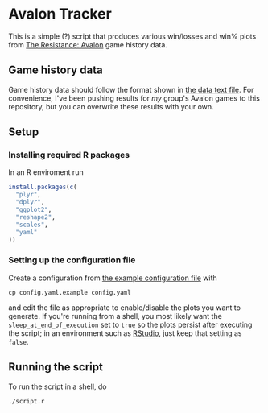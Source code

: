# Avalon Tracker

This is a simple (?) script that produces various win/losses and win%
plots from [The Resistance:
Avalon](https://boardgamegeek.com/boardgame/128882/resistance-avalon)
game history data.

## Game history data

Game history data should follow the format shown in [the data text
file](data.txt). For convenience, I've been pushing results for *my*
group's Avalon games to this repository, but you can overwrite these
results with your own.

## Setup

### Installing required R packages

In an R enviroment run

```R
install.packages(c(
  "plyr",
  "dplyr",
  "ggplot2",
  "reshape2",
  "scales",
  "yaml"
))
```

### Setting up the configuration file

Create a configuration from [the example configuration
file](config.yaml.example) with

```
cp config.yaml.example config.yaml
```

and edit the file as appropriate to enable/disable the plots you want to
generate. If you're running from a shell, you most likely want the
`sleep_at_end_of_execution` set to `true` so the plots persist after
executing the script; in an environment such as
[RStudio](https://www.rstudio.com/), just keep that setting as `false`.

## Running the script

To run the script in a shell, do

```
./script.r
```
